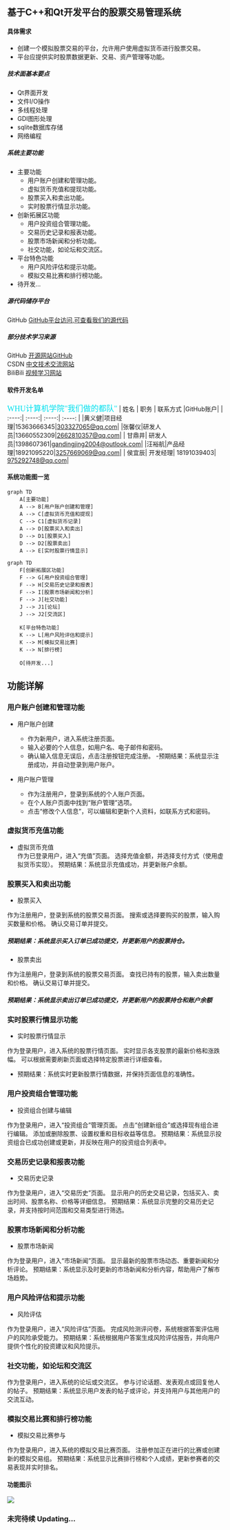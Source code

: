 ## 基于C++和Qt开发平台的股票交易管理系统
#### 具体需求 ####
- 创建一个模拟股票交易的平台，允许用户使用虚拟货币进行股票交易。
- 平台应提供实时股票数据更新、交易、资产管理等功能。

##### 技术面基本要点 #####
- Qt界面开发
- 文件I/O操作
- 多线程处理
- GDI图形处理
- sqlite数据库存储
- 网络编程

##### 系统主要功能 #####
- 主要功能 
    - 用户账户创建和管理功能。
    - 虚拟货币充值和提现功能。
    - 股票买入和卖出功能。
    - 实时股票行情显示功能。
- 创新拓展区功能
    - 用户投资组合管理功能。
    - 交易历史记录和报表功能。
    - 股票市场新闻和分析功能。
    - 社交功能，如论坛和交流区。
- 平台特色功能
    -  用户风险评估和提示功能。
    - 模拟交易比赛和排行榜功能。
- 待开发...

##### 源代码储存平台 #####
GitHub [GitHub平台访问,可查看我们的源代码](https://github.com)<br>
##### 部分技术学习来源 #####
GitHub [开源网站GitHub](https://github.com)<br>
CSDN   [中文技术交流网站](https://github.net)<br>
BiliBili [视频学习网站](https://bilibili.com)<br>
#### 软件开发名单 ####

<font face="楷体" color=purple+green size=4>WHU计算机学院"我们做的都队"</font>
| 姓名 | 职务 | 联系方式 |GitHub账户|
| :----:| :----:| :----:| :----:  |
|黄义健|项目经理|15363666345|303327065@qq.com|
|张馨仪|研发人员|13660552309|2662810357@qq.com|
| 甘鼎井| 研发人员|1398607361|gandingjing2004@outlook.com|
|汪裕航|产品经理|18921095220|3257669069@qq.com|
| 侯宜辰| 开发经理| 18191039403| 975292748@qq.com|
#### 系统功能图一览 ####
```mermaid
graph TD
    A[主要功能] 
    A --> B[用户账户创建和管理]
    A --> C[虚拟货币充值和提现]
    C --> C1[虚拟货币记录]
    A --> D[股票买入和卖出]
    D --> D1[股票买入]
    D --> D2[股票卖出]
    A --> E[实时股票行情显示]
```
```mermaid
graph TD
    F[创新拓展区功能]
    F --> G[用户投资组合管理]
    F --> H[交易历史记录和报表]
    F --> I[股票市场新闻和分析]
    F --> J[社交功能]
    J --> J1[论坛]
    J --> J2[交流区]

    K[平台特色功能]
    K --> L[用户风险评估和提示]
    K --> M[模拟交易比赛]
    K --> N[排行榜]

    O[待开发...]

```
## 功能详解 ##
###  用户账户创建和管理功能 ###
- 用户账户创建

   - 作为新用户，进入系统注册页面。
   - 输入必要的个人信息，如用户名、电子邮件和密码。
   - 确认输入信息无误后，点击注册按钮完成注册。
   -预期结果：系统显示注册成功，并自动登录到用户账户。

- 用户账户管理

   - 作为注册用户，登录到系统的个人账户页面。
   - 在个人账户页面中找到“账户管理”选项。
   - 点击“修改个人信息”，可以编辑和更新个人资料，如联系方式和密码。

### 虚拟货币充值功能 ###
- 虚拟货币充值 <br>
作为已登录用户，进入“充值”页面。
选择充值金额，并选择支付方式（使用虚拟货币实现）。
预期结果：系统显示充值成功，并更新账户余额。


### 股票买入和卖出功能 ###
- 股票买入

作为注册用户，登录到系统的股票交易页面。
搜索或选择要购买的股票，输入购买数量和价格。
确认交易订单并提交。
##### 预期结果：系统显示买入订单已成功提交，并更新用户的股票持仓。 #####

- 股票卖出

作为注册用户，登录到系统的股票交易页面。
查找已持有的股票，输入卖出数量和价格。
确认交易订单并提交。
##### 预期结果：系统显示卖出订单已成功提交，并更新用户的股票持仓和账户余额 #####

### 实时股票行情显示功能 ###
- 实时股票行情显示

作为登录用户，进入系统的股票行情页面。
实时显示各支股票的最新价格和涨跌幅。
可以根据需要刷新页面或选择特定股票进行详细查看。
  - 预期结果：系统实时更新股票行情数据，并保持页面信息的准确性。

### 用户投资组合管理功能 ###
- 投资组合创建与编辑

作为登录用户，进入“投资组合”管理页面。
点击“创建新组合”或选择现有组合进行编辑。
添加或删除股票、设置权重和目标收益等信息。
预期结果：系统显示投资组合已成功创建或更新，并反映在用户的投资组合列表中。

### 交易历史记录和报表功能 ###
- 交易历史记录

作为登录用户，进入“交易历史”页面。
显示用户的历史交易记录，包括买入、卖出时间、股票名称、价格等详细信息。
预期结果：系统显示完整的交易历史记录，并支持按时间范围和交易类型进行筛选。



### 股票市场新闻和分析功能 ###
- 股票市场新闻

作为登录用户，进入“市场新闻”页面。
显示最新的股票市场动态、重要新闻和分析评论。
预期结果：系统显示及时更新的市场新闻和分析内容，帮助用户了解市场趋势。

### 用户风险评估和提示功能 ###
- 风险评估

作为登录用户，进入“风险评估”页面。
完成风险测评问卷，系统根据答案评估用户的风险承受能力。
预期结果：系统根据用户答案生成风险评估报告，并向用户提供个性化的投资建议和风险提示。

### 社交功能，如论坛和交流区 ###

作为登录用户，进入系统的论坛或交流区。
参与讨论话题、发表观点或回复他人的帖子。
预期结果：系统显示用户发表的帖子或评论，并支持用户与其他用户的交流互动。

### 模拟交易比赛和排行榜功能 ###
- 模拟交易比赛参与

作为登录用户，进入系统的模拟交易比赛页面。
注册参加正在进行的比赛或创建新的模拟交易组。
预期结果：系统显示比赛排行榜和个人成绩，更新参赛者的交易表现并实时排名。

#### 功能图示 ####
![](https://pic.imgdb.cn/item/6695c5ffd9c307b7e93cfa36.png)

### 未完待续 Updating...
